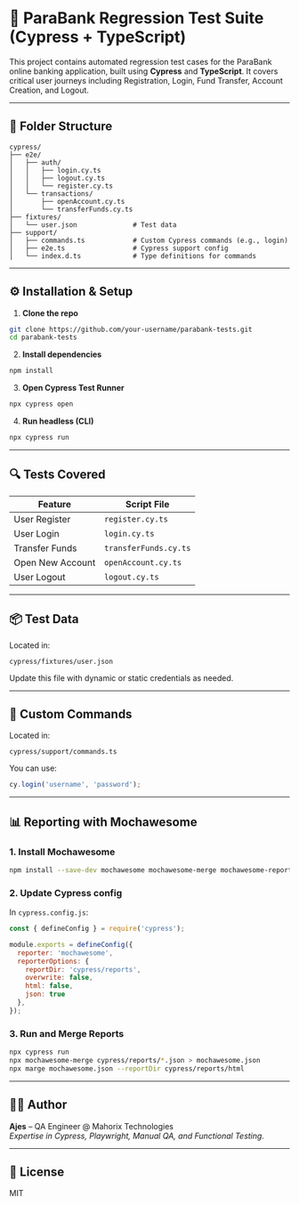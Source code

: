 
# 🏦 ParaBank Regression Test Suite (Cypress + TypeScript)

This project contains automated regression test cases for the ParaBank online banking application, built using **Cypress** and **TypeScript**. It covers critical user journeys including Registration, Login, Fund Transfer, Account Creation, and Logout.

---

## 📁 Folder Structure

```
cypress/
├── e2e/
│   ├── auth/
│   │   ├── login.cy.ts
│   │   ├── logout.cy.ts
│   │   └── register.cy.ts
│   └── transactions/
│       ├── openAccount.cy.ts
│       └── transferFunds.cy.ts
├── fixtures/
│   └── user.json              # Test data
├── support/
│   ├── commands.ts            # Custom Cypress commands (e.g., login)
│   ├── e2e.ts                 # Cypress support config
│   └── index.d.ts             # Type definitions for commands
```

---

## ⚙️ Installation & Setup

1. **Clone the repo**
```bash
git clone https://github.com/your-username/parabank-tests.git
cd parabank-tests
```

2. **Install dependencies**
```bash
npm install
```

3. **Open Cypress Test Runner**
```bash
npx cypress open
```

4. **Run headless (CLI)**
```bash
npx cypress run
```

---

## 🔍 Tests Covered

| Feature         | Script File                     |
|----------------|----------------------------------|
| User Register   | `register.cy.ts`                |
| User Login      | `login.cy.ts`                   |
| Transfer Funds  | `transferFunds.cy.ts`           |
| Open New Account| `openAccount.cy.ts`             |
| User Logout     | `logout.cy.ts`                  |

---

## 📦 Test Data

Located in:
```
cypress/fixtures/user.json
```

Update this file with dynamic or static credentials as needed.

---

## 🧪 Custom Commands

Located in:
```
cypress/support/commands.ts
```

You can use:
```ts
cy.login('username', 'password');
```

---

## 📊 Reporting with Mochawesome

### 1. Install Mochawesome
```bash
npm install --save-dev mochawesome mochawesome-merge mochawesome-report-generator
```

### 2. Update Cypress config
In `cypress.config.js`:
```js
const { defineConfig } = require('cypress');

module.exports = defineConfig({
  reporter: 'mochawesome',
  reporterOptions: {
    reportDir: 'cypress/reports',
    overwrite: false,
    html: false,
    json: true
  },
});
```

### 3. Run and Merge Reports
```bash
npx cypress run
npx mochawesome-merge cypress/reports/*.json > mochawesome.json
npx marge mochawesome.json --reportDir cypress/reports/html
```

---

## 👨‍💻 Author

**Ajes** – QA Engineer @ Mahorix Technologies  
_Expertise in Cypress, Playwright, Manual QA, and Functional Testing._

---

## 📝 License

MIT
